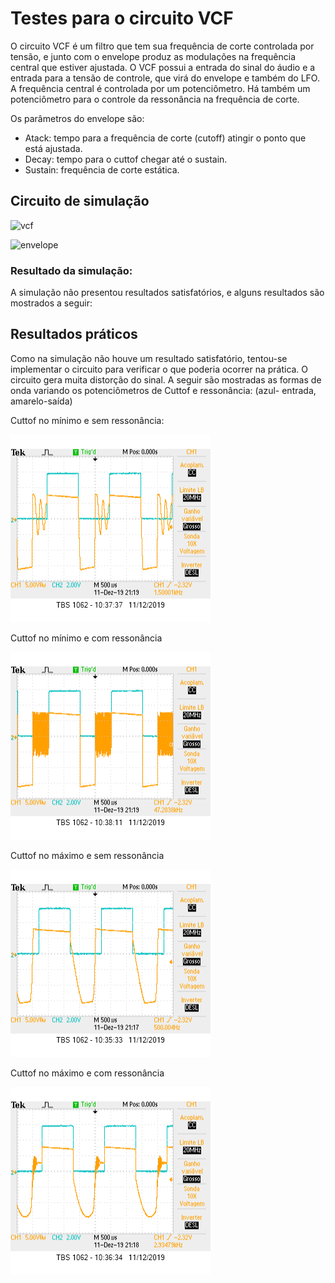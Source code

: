 # Testes para o circuito VCF

O circuito VCF é um filtro que tem sua frequência de corte controlada por tensão, e junto com o envelope produz as modulações 
na frequência central que estiver ajustada. O VCF possui a entrada do sinal do áudio e a entrada para a tensão de controle, 
que virá do envelope e também do LFO. A frequência central é controlada por um potenciômetro. Há também um potenciômetro para 
o controle da ressonância na frequência de corte.

Os parâmetros do envelope são:

  - Atack: tempo para a frequência de corte (cutoff) atingir o ponto que está ajustada.
  - Decay: tempo para o cuttof chegar até o sustain.
  - Sustain: frequência de corte estática.

## Circuito de simulação

![vcf]()

![envelope]()

### Resultado da simulação:

A simulação não presentou resultados satisfatórios, e alguns resultados são mostrados a seguir:


## Resultados práticos

 Como na simulação não houve um resultado satisfatório, tentou-se implementar o circuito para 
 verificar o que poderia ocorrer na prática. O circuito gera muita distorção do sinal. A seguir são mostradas
 as formas de onda variando os potenciômetros de Cuttof e ressonância: (azul- entrada, amarelo-saída)
 
 
 Cuttof no mínimo e sem ressonância:
 
 ![](https://github.com/diogo0001/PI_III/blob/master/VCF_test/cuttof_min_no_res.png)
 
 Cuttof no mínimo e com ressonância
 
 ![](https://github.com/diogo0001/PI_III/blob/master/VCF_test/cuttof_min_and_res.png)
 
 Cuttof no máximo e sem ressonância
 
 ![](https://github.com/diogo0001/PI_III/blob/master/VCF_test/cuttof_max_no_res.png)
 
 Cuttof no máximo e com ressonância
 
 ![](https://github.com/diogo0001/PI_III/blob/master/VCF_test/cuttof_max_and_res.png)
 
 
